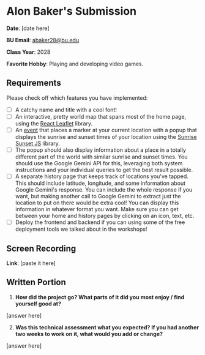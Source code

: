 # Alon Baker's Submission
**Date**: [date here]

**BU Email**: abaker28@bu.edu

**Class Year**: 2028

**Favorite Hobby**: Playing and developing video games.

## Requirements
Please check off which features you have implemented:
- [ ] A catchy name and title with a cool font!
- [ ] An interactive, pretty world map that spans most of the home page, using the [React Leaflet](https://react-leaflet.js.org/) library.
- [ ] An [event](https://react-leaflet.js.org/docs/example-events/) that places a marker at your current location with a popup that displays the sunrise and sunset times of your location using the [Sunrise Sunset JS](https://www.npmjs.com/package/sunrise-sunset-js) library.
- [ ] The popup should also display information about a place in a totally different part of the world with similar sunrise and sunset times. You should use the Google Gemini API for this, leveraging both system instructions and your individual queries to get the best result possible.
- [ ] A separate history page that keeps track of locations you've tapped. This should include latitude, longitude, and some information about Google Gemini's response. You can include the whole response if you want, but making another call to Google Gemini to extract just the location to put on there would be extra cool! You can display this information in whatever format you want. Make sure you can get between your home and history pages by clicking on an icon, text, etc.
- [ ] Deploy the frontend and backend if you can using some of the free deployment tools we talked about in the workshops!

## Screen Recording 
**Link**: [paste it here]

## Written Portion
1. **How did the project go? What parts of it did you most enjoy / find yourself good at?**

[answer here]

2. **Was this technical assessment what you expected? If you had another two weeks to work on it, what would you add or change?**

[answer here]